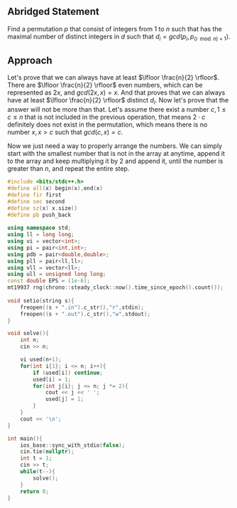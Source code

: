 ## Abridged Statement

Find a permutation $p$ that consist of integers from $1$ to $n$ such that has the maximal number of distinct integers in $d$ such that $d_i = gcd(p_i, p_{(i \mod n) + 1})$.

## Approach

Let's prove that we can always have at least $\lfloor \frac{n}{2} \rfloor$. There are $\lfloor \frac{n}{2} \rfloor$ even numbers, which can be represented as $2x$, and $gcd(2x, x) = x$. And that proves that we can always have at least $\lfloor \frac{n}{2} \rfloor$ distinct $d_i$. Now let's prove that the answer will not be more than that. Let's assume there exist a number $c, 1 \leq c \leq n$ that is not included in the previous operation, that means $2 \cdot c$ definitely does not exist in the permutation, which means there is no number $x, x \gt c$ such that $gcd(c, x) = c$.

Now we just need a way to properly arrange the numbers. We can simply start with the smallest number that is not in the array at anytime, append it to the array and keep multiplying it by 2 and append it, until the number is greater than $n$, and repeat the entire step.

```cpp
#include <bits/stdc++.h>
#define all(x) begin(x),end(x)
#define fir first
#define sec second
#define sz(x) x.size()
#define pb push_back
 
using namespace std;
using ll = long long;
using vi = vector<int>;
using pi = pair<int,int>;
using pdb = pair<double,double>;
using pll = pair<ll,ll>;
using vll = vector<ll>;
using ull = unsigned long long;
const double EPS = (1e-6);
mt19937 rng(chrono::steady_clock::now().time_since_epoch().count());
 
void setio(string s){
    freopen((s + ".in").c_str(),"r",stdin);
    freopen((s + ".out").c_str(),"w",stdout);
}

void solve(){
    int n;
    cin >> n;

    vi used(n+1);
    for(int i{1}; i <= n; i++){
        if (used[i]) continue;
        used[i] = 1;
        for(int j{i}; j <= n; j *= 2){
            cout << j << ' ';
            used[j] = 1;
        }
    }
    cout << '\n';
}

int main(){
    ios_base::sync_with_stdio(false);
    cin.tie(nullptr);
    int t = 1;
    cin >> t;
    while(t--){
        solve();
    }
    return 0;
}


```